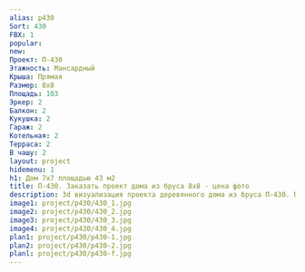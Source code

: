 ```yaml
---
alias: p430
Sort: 430
FBX: 1
popular: 
new: 
Проект: П-430
Этажность: Мансардный
Крыша: Прямая
Размер: 8х8
Площадь: 103
Эркер: 2
Балкон: 2
Кукушка: 2
Гараж: 2
Котельная: 2
Терраса: 2
В чашу: 2
layout: project
hidemenu: 1
h1: Дом 7х7 площадью 43 м2
title: П-430. Заказать проект дома из бруса 8х8 - цена фото
description: 3d визуализация проекта деревянного дома из бруса П-430. Площадь 103 м2, размер 8х8. Вы можете внести любые изменения в проект.
image1: project/p430/430_1.jpg
image2: project/p430/430_2.jpg
image3: project/p430/430_3.jpg
image4: project/p430/430_4.jpg
plan1: project/p430/p430-1.jpg
plan2: project/p430/p430-2.jpg
planl: project/p430/p430-f.jpg
---
```


